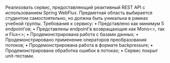 Реализовать сервис, предоставляющий реактивный REST API с использованием Spring WebFlux. Предметная область выбирается студентом самостоятельно, но должна быть уникальна в рамках учебной группы.
Требования к сервису:
    • Представлено как минимум 5 endpoint’ов;
    • Представлены endpoint’в возвращающие как Mono<>, так и Flux<>;
    • Продемонстрирована работа с базами данных;
    • Продемонстрировано применение операторов преобразования потоков;
    • Продемонстрирована работа в формате backpressure;
    • Продемонстрирована обработка ошибок в потоках;
    • Сервис покрыт unit-тестами.